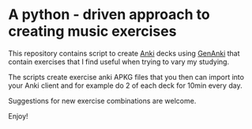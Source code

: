 # A python - driven approach to creating music exercises

This repository contains script to create [Anki](https://github.com/ankitects/anki) decks using [GenAnki](https://github.com/kerrickstaley/genanki/) that contain exercises that I find useful when trying to vary my studying.

The scripts create exercise anki APKG files that you then can import into your Anki client and for example do 2 of each deck for 10min every day.

Suggestions for new exercise combinations are welcome.

Enjoy!
